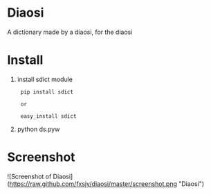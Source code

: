 Diaosi
======
A dictionary made by a diaosi, for the diaosi

Install
=======

1. install sdict module
        
        
        pip install sdict
    
        or
    
        easy_install sdict
        

2. python ds.pyw


Screenshot
==========

![Screenshot of Diaosi] (https://raw.github.com/fxsjy/diaosi/master/screenshot.png "Diaosi")


